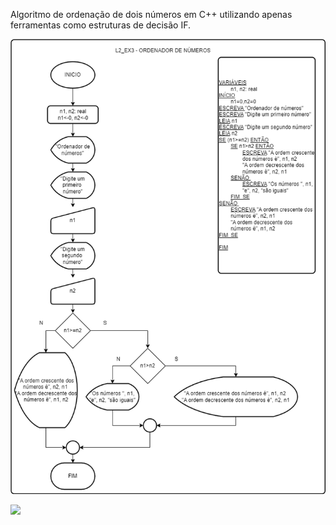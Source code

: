 Algoritmo de ordenação de dois números em C++ utilizando apenas ferramentas como estruturas de decisão IF.

![Diagrama](L2_EX3.png)

[![](https://mermaid.ink/img/pako:eNqFUbFugzAQ_RXLk5GSIYxURUoCSB060aliOeFrYqU-I2OGCvE1nfsV-bFeIFCkqqoHy3fv3b1nvV7WTqNM5MlDcxYv2UNFgk8ZwAelnsjUxkWR2G5TsVcqp-BBg9AoaBdFd_J-hA897dJHiod798Bd0Ro7gseeB1KKxYwe12imVAnXr3mx4CsWaMVEdV7zu_bY1kgBGdW4VIuJbNyUk1aqMHZpjzp0_XQT_EtoYrFce-OYUwemXYbzeef6S8uy4g_Xk99p4j_XxUpBbqRFb8FozqO_4ZUMZ7RYyYSfGvylkhUNzIMuuPKDapkE3-FGdo2GgJkBjtHK5A3eW-42QK_O_dSoTXD-eQp8zH34Bn3umUA?type=png)](https://mermaid.live/edit#pako:eNqFUbFugzAQ_RXLk5GSIYxURUoCSB060aliOeFrYqU-I2OGCvE1nfsV-bFeIFCkqqoHy3fv3b1nvV7WTqNM5MlDcxYv2UNFgk8ZwAelnsjUxkWR2G5TsVcqp-BBg9AoaBdFd_J-hA897dJHiod798Bd0Ro7gseeB1KKxYwe12imVAnXr3mx4CsWaMVEdV7zu_bY1kgBGdW4VIuJbNyUk1aqMHZpjzp0_XQT_EtoYrFce-OYUwemXYbzeef6S8uy4g_Xk99p4j_XxUpBbqRFb8FozqO_4ZUMZ7RYyYSfGvylkhUNzIMuuPKDapkE3-FGdo2GgJkBjtHK5A3eW-42QK_O_dSoTXD-eQp8zH34Bn3umUA)
